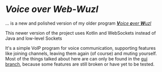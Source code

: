 # ***V**oice **o**ver **W**eb-**W**uzl*
... is a new and polished version of my older program [***V**oice **o**ver **W**uzl*](https://github.com/Spi3lot/VoiceOverWuzl)

This newer version of the project uses Kotlin and WebSockets instead of Java and low-level Sockets

It's a simple VoIP program for voice communication, supporting features like joining channels, leaving them again (of course) and muting yourself.
Most of the things talked about here are can only be found in the [gui branch](https://github.com/Spi3lot/voww/tree/gui), because some features are still broken or have yet to be tested.
